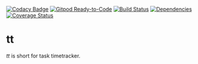 [![Codacy Badge](https://api.codacy.com/project/badge/Grade/c7686294b54d4fffa0ca98fc2ae5e219)](https://app.codacy.com/manual/jerome.bienaime/tt?utm_source=github.com&utm_medium=referral&utm_content=jeromebienaime/tt&utm_campaign=Badge_Grade_Dashboard)
[![Gitpod Ready-to-Code](https://img.shields.io/badge/Gitpod-Ready--to--Code-blue?logo=gitpod)](https://gitpod.io/#https://github.com/jeromebienaime/tt) 
[![Build Status](https://travis-ci.org/jeromebienaime/tt.svg?branch=master)](https://travis-ci.org/jeromebienaime/tt)
[![Dependencies](https://david-dm.org/jeromebienaime/tt.svg)](https://david-dm.org/jeromebienaime/tt)
[![Coverage Status](https://coveralls.io/repos/github/jeromebienaime/tt/badge.svg)](https://coveralls.io/github/jeromebienaime/tt)

# tt

_tt_ is short for task timetracker. 
